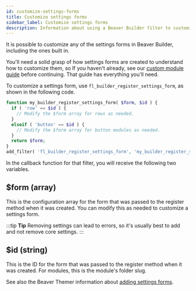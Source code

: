 ```yaml
---
id: customize-settings-forms
title: Customize settings forms
sidebar_label: Customize settings forms
description: Information about using a Beaver Builder filter to customize Beaver Builder settings forms.
---
```



It is possible to customize any of the settings forms in Beaver Builder,
including the ones built in.

You'll need a solid grasp of how settings forms are created to understand how to customize them, so If you haven't already, see our [custom module guide](/beaver-builder/developer/custom-modules/index.md) before continuing. That guide has everything you'll need.

To customize a settings form, use `fl_builder_register_settings_form`, as shown in the following code.

```php
function my_builder_register_settings_form( $form, $id ) {
  if ( 'row' == $id ) {
    // Modify the $form array for rows as needed.
  }
  elseif ( 'button' == $id ) {
    // Modify the $form array for button modules as needed.
  }
  return $form;
}
add_filter( 'fl_builder_register_settings_form', 'my_builder_register_settings_form', 10, 2 );
```

In the callback function for that filter, you will receive the following two variables.

## $form (array)
This is the configuration array for the form that was passed to the
register method when it was created. You can modify this as needed to
customize a settings form.

:::tip **Tip**
Removing settings can lead to errors, so it's usually best to add and
not remove core settings.
:::

## $id (string)
This is the ID for the form that was passed to the register method when it was created. For modules, this is the module's folder slug.

See also the Beaver Themer information about [adding settings forms](/beaver-themer/developer/customize-field-connections-themer#add-a-settings-form).
